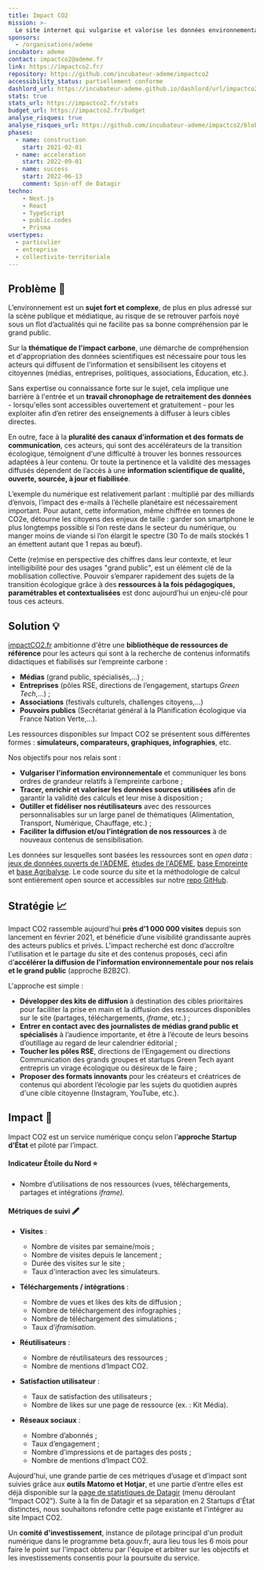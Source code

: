 ```yaml
---
title: Impact CO2
mission: >-
  Le site internet qui vulgarise et valorise les données environnementales de l'ADEME
sponsors:
  - /organisations/ademe
incubator: ademe
contact: impactco2@ademe.fr
link: https://impactco2.fr/
repository: https://github.com/incubateur-ademe/impactco2
accessibility_status: partiellement conforme
dashlord_url: https://incubateur-ademe.github.io/dashlord/url/impactco2-fr/
stats: true
stats_url: https://impactco2.fr/stats
budget_url: https://impactco2.fr/budget
analyse_risques: true
analyse_risques_url: https://github.com/incubateur-ademe/impactco2/blob/main/SECURITY.md
phases:
  - name: construction
    start: 2021-02-01
  - name: acceleration
    start: 2022-09-01
  - name: success
    start: 2022-06-13
    comment: Spin-off de Datagir
techno:
    - Next.js
    - React
    - TypeScript
    - public.codes
    - Prisma
usertypes:
  - particulier
  - entreprise
  - collectivite-territoriale
---
```

## Problème 👀

L’environnement est un **sujet fort et complexe**, de plus en plus adressé sur la scène publique et médiatique, au risque de se retrouver parfois noyé sous un flot d’actualités qui ne facilite pas sa bonne compréhension par le grand public.

Sur la **thématique de l'impact carbone**, une démarche de compréhension et d'appropriation des données scientifiques est nécessaire pour tous les acteurs qui diffusent de l’information et sensibilisent les citoyens et citoyennes (médias, entreprises, politiques, associations, Éducation, etc.).

Sans expertise ou connaissance forte sur le sujet, cela implique une barrière à l'entrée et un **travail chronophage de retraitement des données** - lorsqu'elles sont accessibles ouvertement et gratuitement - pour les exploiter afin d’en retirer des enseignements à diffuser à leurs cibles directes.

En outre, face à la **pluralité des canaux d’information et des formats de communication**, ces acteurs, qui sont des accélérateurs de la transition écologique, témoignent d'une difficulté à trouver les bonnes ressources adaptées à leur contenu. Or toute la pertinence et la validité des messages diffusés dépendent de l’accès à une **information scientifique de qualité, ouverte, sourcée, à jour et fiabilisée**.

L’exemple du numérique est relativement parlant : multiplié par des milliards d’envois, l’impact des e-mails à l’échelle planétaire est nécessairement important. Pour autant, cette information, même chiffrée en tonnes de CO2e, détourne les citoyens des enjeux de taille : garder son smartphone le plus longtemps possible si l’on reste dans le secteur du numérique, ou manger moins de viande si l’on élargit le spectre (30 To de mails stockés 1 an émettent autant que 1 repas au bœuf).

Cette (re)mise en perspective des chiffres dans leur contexte, et leur intelligibilité pour des usages "grand public", est un élément clé de la mobilisation collective. Pouvoir s’emparer rapidement des sujets de la transition écologique grâce à des **ressources à la fois pédagogiques, paramétrables et contextualisées** est donc aujourd’hui un enjeu-clé pour tous ces acteurs.

## Solution 💡

[impactCO2.fr](http://impactco2.fr/) ambitionne d'être une **bibliothèque de ressources de référence** pour les acteurs qui sont à la recherche de contenus informatifs didactiques et fiabilisés sur l’empreinte carbone :

* **Médias** (grand public, spécialisés,…) ;
* **Entreprises** (pôles RSE, directions de l’engagement, startups *Green Tech*,…) ;
* **Associations** (festivals culturels, challenges citoyens,…)
* **Pouvoirs publics** (Secrétariat général à la Planification écologique via France Nation Verte,…).

Les ressources disponibles sur Impact CO2 se présentent sous différentes formes : **simulateurs, comparateurs, graphiques, infographies**, etc.

Nos objectifs pour nos relais sont :

* **Vulgariser l’information environnementale** et communiquer les bons ordres de grandeur relatifs à l’empreinte carbone ;
* **Tracer, enrichir et valoriser les données sources utilisées** afin de garantir la validité des calculs et leur mise à disposition ;
* **Outiller et fidéliser nos réutilisateurs** avec des ressources personnalisables sur un large panel de thématiques (Alimentation, Transport, Numérique, Chauffage, etc.) ;
* **Faciliter la diffusion et/ou l’intégration de nos ressources** à de nouveaux contenus de sensibilisation.

Les données sur lesquelles sont basées les ressources sont en *open data* : [jeux de données ouverts de l'ADEME](https://data.ademe.fr/), [](https://librairie.ademe.fr/)[études de l'ADEME](https://librairie.ademe.fr/), [base Empreinte](https://base-empreinte.ademe.fr/) et [base Agribalyse](https://agribalyse.ademe.fr/). Le code source du site et la méthodologie de calcul sont entièrement open source et accessibles sur notre [repo GitHub](https://github.com/datagir/impactco2).

## Stratégie 📈

[](http://impactco2.fr/)Impact CO2 rassemble aujourd'hui **près d’1 000 000 visites** depuis son lancement en février 2021, et bénéficie d’une visibilité grandissante auprès des acteurs publics et privés. L'impact recherché est donc d’accroître l'utilisation et le partage du site et des contenus proposés, ceci afin d’**accélérer la diffusion de l'information environnementale pour nos relais et le grand public** (approche B2B2C).

L'approche est simple :

* **Développer des kits de diffusion** à destination des cibles prioritaires pour faciliter la prise en main et la diffusion des ressources disponibles sur le site (partages, téléchargements, *iframe*, etc.) ;
* **Entrer en contact avec des journalistes de médias grand public et spécialisés** à l’audience importante, et être à l’écoute de leurs besoins d’outillage au regard de leur calendrier éditorial ;
* **Toucher les pôles RSE**, directions de l’Engagement ou directions Communication des grands groupes et startups Green Tech ayant entrepris un virage écologique ou désireux de le faire ;
* **Proposer des formats innovants** pour les créateurs et créatrices de contenus qui abordent l’écologie par les sujets du quotidien auprès d'une cible citoyenne (Instagram, YouTube, etc.).

## Impact 🎯

Impact CO2 est un service numérique conçu selon l’**approche Startup d’État** et piloté par l’impact.

#### Indicateur Étoile du Nord ⭐

* Nombre d’utilisations de nos ressources (vues, téléchargements, partages et intégrations *iframe).*

#### Métriques de suivi 🖋️

* **Visites** :

  * Nombre de visites par semaine/mois ;
  * Nombre de visites depuis le lancement ;
  * Durée des visites sur le site ;
  * Taux d'interaction avec les simulateurs.
* **Téléchargements / intégrations** :

  * Nombre de vues et likes des kits de diffusion ;
  * Nombre de téléchargement des infographies ;
  * Nombre de téléchargement des simulations ;
  * Taux d’*iframisation*.
* **Réutilisateurs** :

  * Nombre de réutilisateurs des ressources ;
  * Nombre de mentions d’Impact CO2.
* **Satisfaction utilisateur** :

  * Taux de satisfaction des utilisateurs ;
  * Nombre de likes sur une page de ressource (ex. : Kit Média).
* **Réseaux sociaux** :

  * Nombre d’abonnés ;
  * Taux d’engagement ;
  * Nombre d’impressions et de partages des posts ;
  * Nombre de mentions d’Impact CO2.

Aujourd'hui, une grande partie de ces métriques d’usage et d’impact sont suivies grâce aux **outils Matomo et Hotjar**, et une partie d’entre elles est déjà disponible sur la [page de statistiques de Datagir](https://datagir.ademe.fr/stats/) (menu déroulant “Impact CO2”). Suite à la fin de Datagir et sa séparation en 2 Startups d'État distinctes, nous souhaitons refondre cette page existante et l'intégrer au site Impact CO2.

Un **comité d'investissement**, instance de pilotage principal d'un produit numérique dans le programme beta.gouv.fr, aura lieu tous les 6 mois pour faire le point sur l'impact obtenu par l'équipe et arbitrer sur les objectifs et les investissements consentis pour la poursuite du service.
